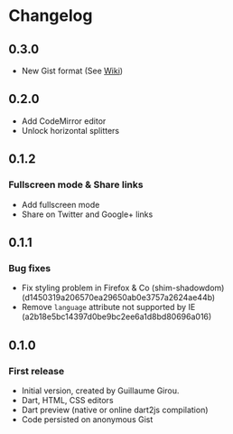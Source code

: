 # Changelog

## 0.3.0

* New Gist format (See [Wiki](https://github.com/dartlab/dartlab/wiki/Gist-persistence))

## 0.2.0

* Add CodeMirror editor
* Unlock horizontal splitters

## 0.1.2

### Fullscreen mode & Share links

* Add fullscreen mode
* Share on Twitter and Google+ links

## 0.1.1

### Bug fixes

* Fix styling problem in Firefox & Co (shim-shadowdom) (d1450319a206570ea29650ab0e3757a2624ae44b)
* Remove `language` attribute not supported by IE (a2b18e5bc14397d0be9bc2ee6a1d8bd80696a016)

## 0.1.0

### First release

* Initial version, created by Guillaume Girou.
* Dart, HTML, CSS editors
* Dart preview (native or online dart2js compilation)
* Code persisted on anonymous Gist